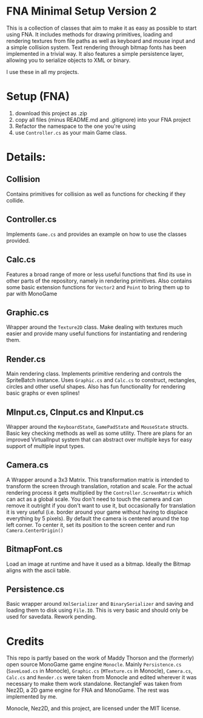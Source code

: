 # FNA Minimal Setup Version 2

This is a collection of classes that aim to make it as easy as possible to start using FNA. 
It includes methods for drawing primitives, loading and rendering textures from file paths 
as well as keyboard and mouse input and a simple collision system. 
Text rendering through bitmap fonts has been implemented in a trivial way.
It also features a simple persistence layer, allowing you to serialize objects to XML or binary.

I use these in all my projects.

# Setup (FNA)
1. download this project as .zip
2. copy all files (minus README.md and .gitignore) into your FNA project
3. Refactor the namespace to the one you're using
4. use `Controller.cs` as your main Game class.

# Details:

## Collision
Contains primitives for collision as well as functions for checking if they collide.

## Controller.cs
Implements `Game.cs` and provides an example on how to use the classes provided. 

## Calc.cs
Features a broad range of more or less useful functions that find its use in other parts of the repository, namely in rendering primitives. Also contains some basic extension functions for `Vector2` and `Point` to bring them up to par with MonoGame

## Graphic.cs
Wrapper around the `Texture2D` class. Make dealing with textures much easier and provide many useful functions for instantiating and rendering them.

## Render.cs
Main rendering class. Implements primitive rendering and controls the SpriteBatch instance. Uses `Graphic.cs` and `Calc.cs` to construct, rectangles, circles and other useful shapes.
Also has fun functionality for rendering basic graphs or even splines!

## MInput.cs, CInput.cs and KInput.cs
Wrapper around the `KeyboardState`, `GamePadState` and `MouseState` structs. Basic key checking methods as well as some utility.
There are plans for an improved VirtualInput system that can abstract over multiple keys for easy support of multiple input types.

## Camera.cs
A Wrapper around a 3x3 Matrix. This transformation matrix is intended to transform the screen through translation, rotation and scale.
For the actual rendering process it gets multiplied by the `Controller.ScreenMatrix` which can act as a global scale.
You don't need to touch the camera and can remove it outright if you don't want to use it, but occasionally for translation it is very useful (i.e. border around your game without having to displace everything by 5 pixels).
By default the camera is centered around the top left corner. To center it, set its position to the screen center and run `Camera.CenterOrigin()`

## BitmapFont.cs
Load an image at runtime and have it used as a bitmap. Ideally the Bitmap aligns with the ascii table.

## Persistence.cs
Basic wrapper around `XmlSerializer` and `BinarySerializer` and saving and loading them to disk using `File.IO`. This is very basic and should only be used for savedata. Rework pending.

# Credits
This repo is partly based on the work of Maddy Thorson and the (formerly) open source MonoGame game engine `Monocle`. 
Mainly `Persistence.cs` (`SaveLoad.cs` in Monocle), `Graphic.cs` (`MTexture.cs` in Monocle), `Camera.cs`, `Calc.cs` and `Render.cs` were taken from Monocle and edited wherever it was necessary to make them work standalone. 
RectangleF was taken from Nez2D, a 2D game engine for FNA and MonoGame. 
The rest was implemented by me.

Monocle, Nez2D, and this project, are licensed under the MIT license.